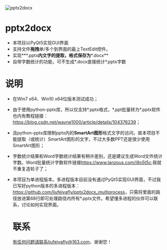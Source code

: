  ![pptx2docx](C:\Users\liufe\Desktop\pptx2docx.png)

# pptx2docx

- 本项目以PyQt5实现GUI界面
- 支持文件**拖拽**单/多个到界面的最上TextEdit控件。
- 实现**\*.pptx**内文字的提取，格式保存为**\*.docx**
- 自带字数统计的功能，可不生成\*.docx直接统计\*.pptx字数

# 说明

- 在Win7 x64、Win10 x64位版本测试成功；
- 由于使用python-pptx库，所以仅支持\*.pptx格式，\*.ppt批量转为\*.pptx软件也内有教程链接：<https://blog.csdn.net/wayne1000/article/details/104376239>；
- 且python-pptx库限制pptx内的**SmartArt图形**格式文字的访问，故本项目不能提取（或统计）SmartArt图形的文字，不过大多数PPT还是很少使用SmartArt图形；

- 字数统计结果和Word字数统计结果有稍许差别，还是建议生成Word文件统计字数。Word批量统计字数软件链接<https://www.lanzous.com/i9o5t5c>;我就不重复造轮子了；

- 本项目为单进程版本。多进程版本目前没有通过PyQt5实现GUI界面，不过我已写好python版本的多进程版本：<https://github.com/liufeiyafly/pptx2docx_multiprocess>，只需将里面的路径放进第68行即可处理路径内所有\*.pptx文件。希望懂多进程的伙伴可以联系，讨论如何实现界面。

  # 联系

  有任何问题请联系liufeiyafly@163.com，谢谢您！